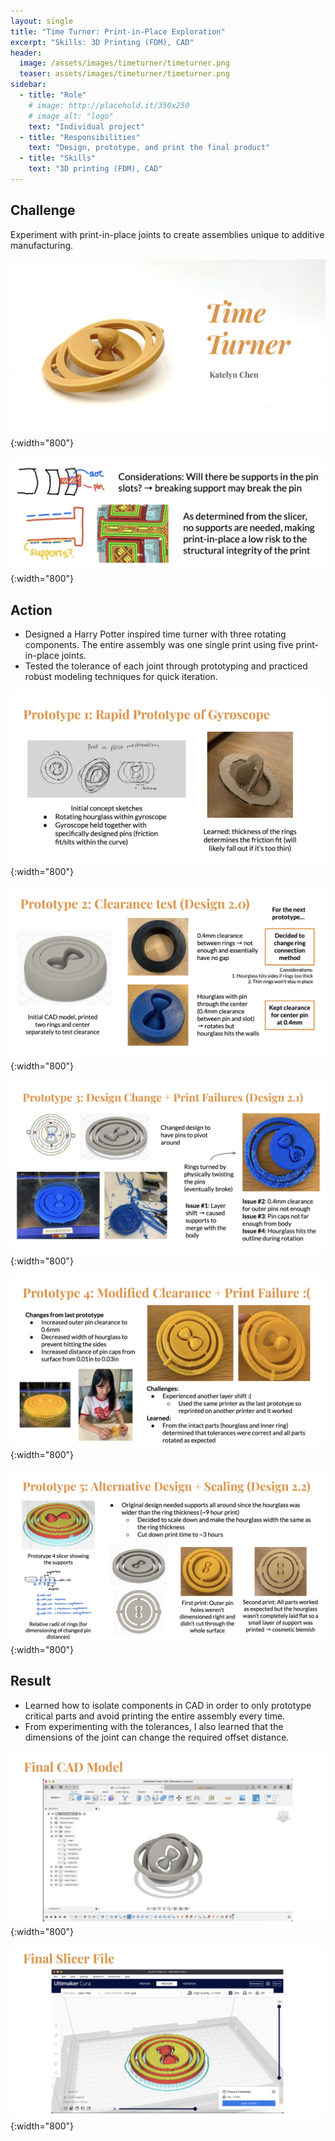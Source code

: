 ```yaml
---
layout: single
title: "Time Turner: Print-in-Place Exploration"
excerpt: "Skills: 3D Printing (FDM), CAD"
header:
  image: /assets/images/timeturner/timeturner.png
  teaser: assets/images/timeturner/timeturner.png
sidebar:
  - title: "Role"
    # image: http://placehold.it/350x250
    # image_alt: "logo"
    text: "Individual project"
  - title: "Responsibilities"
    text: "Design, prototype, and print the final product"
  - title: "Skills"
    text: "3D printing (FDM), CAD"
---
```

## Challenge
Experiment with print-in-place joints to create assemblies unique to additive manufacturing.

![Time Turner](/assets/images/timeturner/timeturner.png){:width="800"}

![Design Considerations](/assets/images/timeturner/design.png){:width="800"}

## Action
* Designed a Harry Potter inspired time turner with three rotating components. The entire assembly was one single print using five print-in-place joints. 
* Tested the tolerance of each joint through prototyping and practiced robust modeling techniques for quick iteration.

![Prototype 1](/assets/images/timeturner/proto1.png){:width="800"}

![Prototype 2](/assets/images/timeturner/proto2.png){:width="800"}

![Prototype 3](/assets/images/timeturner/proto3.png){:width="800"}

![Prototype 4](/assets/images/timeturner/proto4.png){:width="800"}

![Prototype 5](/assets/images/timeturner/proto5.png){:width="800"}

## Result
* Learned how to isolate components in CAD in order to only prototype critical parts and avoid printing the entire assembly every time. 
* From experimenting with the tolerances, I also learned that the dimensions of the joint can change the required offset distance. 

![CAD](/assets/images/timeturner/cad.png){:width="800"}

![Slicer](/assets/images/timeturner/slicer.png){:width="800"}